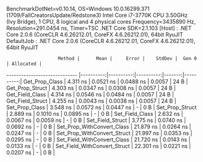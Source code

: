 
BenchmarkDotNet=v0.10.14, OS=Windows 10.0.16299.371 (1709/FallCreatorsUpdate/Redstone3)
Intel Core i7-3770K CPU 3.50GHz (Ivy Bridge), 1 CPU, 8 logical and 4 physical cores
Frequency=3435890 Hz, Resolution=291.0454 ns, Timer=TSC
.NET Core SDK=2.1.103
  [Host]     : .NET Core 2.0.6 (CoreCLR 4.6.26212.01, CoreFX 4.6.26212.01), 64bit RyuJIT
  DefaultJob : .NET Core 2.0.6 (CoreCLR 4.6.26212.01, CoreFX 4.6.26212.01), 64bit RyuJIT


                       Method |      Mean |     Error |    StdDev |  Gen 0 | Allocated |
----------------------------- |----------:|----------:|----------:|-------:|----------:|
               Get_Prop_Class |  4.311 ns | 0.0521 ns | 0.0488 ns | 0.0057 |      24 B |
              Get_Prop_Struct |  4.303 ns | 0.0347 ns | 0.0308 ns | 0.0057 |      24 B |
              Get_Field_Class |  4.314 ns | 0.0546 ns | 0.0484 ns | 0.0057 |      24 B |
             Get_Field_Struct |  4.255 ns | 0.0043 ns | 0.0038 ns | 0.0057 |      24 B |
               Set_Prop_Class |  3.548 ns | 0.0572 ns | 0.0447 ns |      - |       0 B |
              Set_Prop_Struct |  2.889 ns | 0.1010 ns | 0.0895 ns |      - |       0 B |
              Set_Field_Class |  2.632 ns | 0.0067 ns | 0.0059 ns |      - |       0 B |
             Set_Field_Struct |  3.775 ns | 0.0740 ns | 0.0692 ns |      - |       0 B |
   Set_Prop_WithConvert_Class | 21.879 ns | 0.0264 ns | 0.0247 ns |      - |       0 B |
  Set_Prop_WithConvert_Struct | 21.997 ns | 0.0353 ns | 0.0295 ns |      - |       0 B |
  Set_Field_WithConvert_Class | 21.720 ns | 0.0143 ns | 0.0133 ns |      - |       0 B |
 Set_Field_WithConvert_Struct | 22.301 ns | 0.0221 ns | 0.0207 ns |      - |       0 B |
